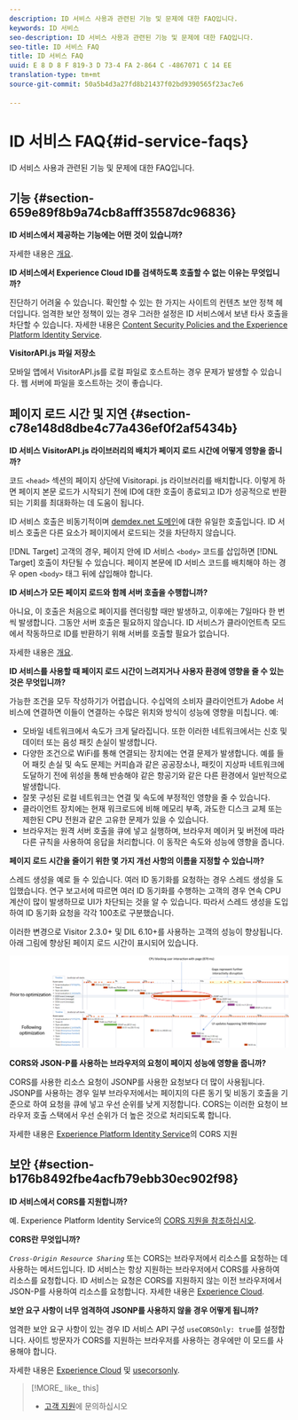 ```yaml
---
description: ID 서비스 사용과 관련된 기능 및 문제에 대한 FAQ입니다.
keywords: ID 서비스
seo-description: ID 서비스 사용과 관련된 기능 및 문제에 대한 FAQ입니다.
seo-title: ID 서비스 FAQ
title: ID 서비스 FAQ
uuid: E 8 D 8 F 819-3 D 73-4 FA 2-864 C -4867071 C 14 EE
translation-type: tm+mt
source-git-commit: 50a5b4d3a27fd8b21437f02bd9390565f23ac7e6

---
```



# ID 서비스 FAQ{#id-service-faqs}

ID 서비스 사용과 관련된 기능 및 문제에 대한 FAQ입니다.

## 기능 {#section-659e89f8b9a74cb8afff35587dc96836}

**ID 서비스에서 제공하는 기능에는 어떤 것이 있습니까?**

자세한 내용은 [개요](../introduction/overview.md).

**ID 서비스에서 Experience Cloud ID를 검색하도록 호출할 수 없는 이유는 무엇입니까?**

진단하기 어려울 수 있습니다. 확인할 수 있는 한 가지는 사이트의 컨텐츠 보안 정책 헤더입니다. 엄격한 보안 정책이 있는 경우 그러한 설정은 ID 서비스에서 보낸 타사 호출을 차단할 수 있습니다. 자세한 내용은 [Content Security Policies and the Experience Platform Identity Service](../reference/csp.md#concept-968c423a7392479db0a0d821ae9783e3).

**VisitorAPI.js 파일 저장소**

모바일 앱에서 VisitorAPI.js를 로컬 파일로 호스트하는 경우 문제가 발생할 수 있습니다. 웹 서버에 파일을 호스트하는 것이 좋습니다.

## 페이지 로드 시간 및 지연 {#section-c78e148d8dbe4c77a436ef0f2af5434b}

**ID 서비스 VisitorAPI.js 라이브러리의 배치가 페이지 로드 시간에 어떻게 영향을 줍니까?**

코드 `<head>` 섹션의 페이지 상단에 Visitorapi. js 라이브러리를 배치합니다. 이렇게 하면 페이지 본문 로드가 시작되기 전에 ID에 대한 호출이 종료되고 ID가 성공적으로 반환되는 기회를 최대화하는 데 도움이 됩니다.

ID 서비스 호출은 비동기적이며 [demdex.net 도메인](https://marketing.adobe.com/resources/help/en_US/aam/demdex-calls.html)에 대한 유일한 호출입니다. ID 서비스 호출은 다른 요소가 페이지에서 로드되는 것을 차단하지 않습니다.

[!DNL Target] 고객의 경우, 페이지 안에 ID 서비스 `<body>` 코드를 삽입하면 [!DNL Target] 호출이 차단될 수 있습니다. 페이지 본문에 ID 서비스 코드를 배치해야 하는 경우 open `<body>` 태그 뒤에 삽입해야 합니다.

**ID 서비스가 모든 페이지 로드와 함께 서버 호출을 수행합니까?**

아니요, 이 호출은 처음으로 페이지를 렌더링할 때만 발생하고, 이후에는 7일마다 한 번씩 발생합니다. 그동안 서버 호출은 필요하지 않습니다. ID 서비스가 클라이언트측 모드에서 작동하므로 ID를 반환하기 위해 서버를 호출할 필요가 없습니다.

자세한 내용은 [개요](../introduction/overview.md).

**ID 서비스를 사용할 때 페이지 로드 시간이 느려지거나 사용자 환경에 영향을 줄 수 있는 것은 무엇입니까?**

가능한 조건을 모두 작성하기가 어렵습니다. 수십억의 소비자 클라이언트가 Adobe 서비스에 연결하면 이들이 연결하는 수많은 위치와 방식이 성능에 영향을 미칩니다. 예:

* 모바일 네트워크에서 속도가 크게 달라집니다. 또한 이러한 네트워크에서는 신호 및 데이터 또는 음성 패킷 손실이 발생합니다.
* 다양한 조건으로 WiFi를 통해 연결되는 장치에는 연결 문제가 발생합니다. 예를 들어 패킷 손실 및 속도 문제는 커피숍과 같은 공공장소나, 패킷이 지상파 네트워크에 도달하기 전에 위성을 통해 반송해야 같은 항공기와 같은 다른 환경에서 일반적으로 발생합니다.
* 잘못 구성된 로컬 네트워크는 연결 및 속도에 부정적인 영향을 줄 수 있습니다.
* 클라이언트 장치에는 현재 워크로드에 비해 메모리 부족, 과도한 디스크 교체 또는 제한된 CPU 전원과 같은 고유한 문제가 있을 수 있습니다.
* 브라우저는 원격 서버 호출을 큐에 넣고 실행하며, 브라우저 메이커 및 버전에 따라 다른 규칙을 사용하여 응답을 처리합니다. 이 동작은 속도와 성능에 영향을 줍니다.

**페이지 로드 시간을 줄이기 위한 몇 가지 개선 사항의 이름을 지정할 수 있습니까?**

스레드 생성을 예로 들 수 있습니다. 여러 ID 동기화를 요청하는 경우 스레드 생성을 도입했습니다. 연구 보고서에 따르면 여러 ID 동기화를 수행하는 고객의 경우 연속 CPU 계산이 많이 발생하므로 UI가 차단되는 것을 알 수 있습니다. 따라서 스레드 생성을 도입하여 ID 동기화 요청을 각각 100초로 구분했습니다.

이러한 변경으로 Visitor 2.3.0+ 및 DIL 6.10+를 사용하는 고객의 성능이 향상됩니다. 아래 그림에 향상된 페이지 로드 시간이 표시되어 있습니다.

![](assets/id_sync_improvements_copy.png)

**CORS와 JSON-P를 사용하는 브라우저의 요청이 페이지 성능에 영향을 줍니까?**

CORS를 사용한 리소스 요청이 JSONP를 사용한 요청보다 더 많이 사용됩니다. JSONP를 사용하는 경우 일부 브라우저에서는 페이지의 다른 동기 및 비동기 호출을 기준으로 하여 요청을 큐에 넣고 우선 순위를 낮게 지정합니다. CORS는 이러한 요청이 브라우저 호출 스택에서 우선 순위가 더 높은 것으로 처리되도록 합니다.

자세한 내용은 [Experience Platform Identity Service](../reference/cors.md#concept-6c280446990d46d88ba9da15d2dcc758)의 CORS 지원

## 보안 {#section-b176b8492fbe4acfb79ebb30ec902f98}

**ID 서비스에서 CORS를 지원합니까?**

예. Experience Platform Identity Service의 [CORS 지원을 참조하십시오](../reference/cors.md#concept-6c280446990d46d88ba9da15d2dcc758).

**CORS란 무엇입니까?**

*`Cross-Origin Resource Sharing`* 또는 CORS는 브라우저에서 리소스를 요청하는 데 사용하는 메서드입니다. ID 서비스는 항상 지원하는 브라우저에서 CORS를 사용하여 리소스를 요청합니다. ID 서비스는 요청은 CORS를 지원하지 않는 이전 브라우저에서 JSON-P를 사용하여 리소스를 요청합니다. 자세한 내용은 [Experience Cloud](../reference/cors.md#concept-6c280446990d46d88ba9da15d2dcc758).

**보안 요구 사항이 너무 엄격하여 JSONP를 사용하지 않을 경우 어떻게 됩니까?**

엄격한 보안 요구 사항이 있는 경우 ID 서비스 API 구성 `useCORSOnly: true`를 설정합니다. 사이트 방문자가 CORS를 지원하는 브라우저를 사용하는 경우에만 이 모드를 사용해야 합니다.

자세한 내용은 [Experience Cloud](../reference/cors.md#concept-6c280446990d46d88ba9da15d2dcc758) 및 [usecorsonly](../library/function-vars/use-cors-only.md#reference-8a9a143d838b48d6b23329b84b13e1fa).

>[!MORE_ like_ this]
>
>* [고객 지원](https://helpx.adobe.com/marketing-cloud/contact-support.html)에 문의하십시오

